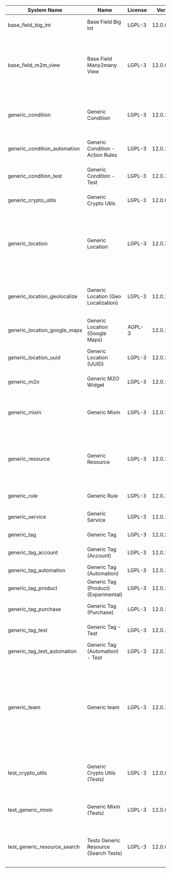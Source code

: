 | System Name | Name | License | Version | Summary | Price |
|---|---|---|---|---|---|
| base_field_big_int | Base Field Big Int | LGPL-3 | 12.0.0.5.0 | BigInt field implementation for Odoo |  |
| base_field_m2m_view | Base Field Many2many View | LGPL-3 | 12.0.0.5.0 | Adds Many2manyView field implementation for Odoo. Useful in cases when m2m relation computed via Postgresql View |  |
| generic_condition | Generic Condition | LGPL-3 | 12.0.1.19.0 | Create generic conditions on which you         can program some logic in Odoo objects |  |
| generic_condition_automation | Generic Condition - Action Rules | LGPL-3 | 12.0.1.4.0 | Generic Conditions (Integration with Action Rules) |  |
| generic_condition_test | Generic Condition - Test | LGPL-3 | 12.0.1.11.0 | Generic Conditions - Tests (do not install manualy) |  |
| generic_crypto_utils | Generic Crypto Utils | LGPL-3 | 12.0.0.8.0 | Technical utils to add encryption to other addons |  |
| generic_location | Generic Location | LGPL-3 | 12.0.2.6.0 | Allows you to make an abstract description of the         objects location relative to the general location         (for example: house3 -> office5 -> room2 -> table5) |  |
| generic_location_geolocalize | Generic Location (Geo Localization) | LGPL-3 | 12.0.1.10.0 | Generic Location (Automaticaly determine geo coordinates         for location by its address) |  |
| generic_location_google_maps | Generic Location (Google Maps) | AGPL-3 | 12.0.1.7.0 | Generic Location (View locations on google maps) |  |
| generic_location_uuid | Generic Location (UUID) | LGPL-3 | 12.0.1.7.0 | Generic Location (Add UUID to generic locations) |  |
| generic_m2o | Generic M2O Widget | LGPL-3 | 12.0.1.8.0 | Generic Many2one widget |  |
| generic_mixin | Generic Mixin | LGPL-3 | 12.0.1.79.0 | Technical module with generic mixins, that may help to build other modules |  |
| generic_resource | Generic Resource | LGPL-3 | 12.0.1.47.0 | Provides the ability to create and categorize         various resources that can be used in other Odoo modules. |  |
| generic_rule | Generic Rule | LGPL-3 | 12.0.1.4.0 | Adds new top-level menu 'rules' |  |
| generic_service | Generic Service | LGPL-3 | 12.0.1.26.0 | Create and manage service catalog |  |
| generic_tag | Generic Tag | LGPL-3 | 12.0.2.10.0 | Generic tag management. |  |
| generic_tag_account | Generic Tag (Account) | LGPL-3 | 12.0.1.5.0 | Generic tag integration with account addon |  |
| generic_tag_automation | Generic Tag (Automation) | LGPL-3 | 12.0.1.5.0 |  |  |
| generic_tag_product | Generic Tag (Product) (Experimental) | LGPL-3 | 12.0.1.5.0 | Generic tag integration with product addon |  |
| generic_tag_purchase | Generic Tag (Purchase) | LGPL-3 | 12.0.1.5.0 | Generic tag integration with purchase addon |  |
| generic_tag_test | Generic Tag - Test | LGPL-3 | 12.0.1.7.0 | Generic Tag - Tests (do not install manualy) |  |
| generic_tag_test_automation | Generic Tag (Automation) - Test | LGPL-3 | 12.0.1.4.0 |  |  |
| generic_team | Generic team | LGPL-3 | 12.0.1.17.0 | With this module you can create teams and add         users to them, which allows you to perform group         actions (such as assigning a responsible team         instead of one person) while working with Odoo applications. |  |
| test_crypto_utils | Generic Crypto Utils (Tests) | LGPL-3 | 12.0.0.13.0 | Technical module that have to be used to test Generic Crypto Utils module |  |
| test_generic_mixin | Generic Mixin (Tests) | LGPL-3 | 12.0.0.23.0 | Technical module that have to be used to test Generic Mixin module |  |
| test_generic_resource_search | Tests Generic Resource (Search Tests) | LGPL-3 | 12.0.0.4.0 | Technical module that have to be used to test Generic Resource search cases |  |
